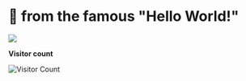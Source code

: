 # 👋  from the famous "Hello World!"</h4>
<img src='https://miro.medium.com/max/1024/1*OohqW5DGh9CQS4hLY5FXzA.png'/>


**Visitor count**

![Visitor Count](https://profile-counter.glitch.me/jacobmtruong/count.svg)



<!--
**jacobmtruong/jacobmtruong** is a ✨ _special_ ✨ repository because its `README.md` (this file) appears on your GitHub profile.

Here are some ideas to get you started:

- 🔭 I’m currently working on ...
- 🌱 I’m currently learning ...
- 👯 I’m looking to collaborate on ...
- 🤔 I’m looking for help with ...
- 💬 Ask me about ...
- 📫 How to reach me: ...
- 😄 Pronouns: ...
- ⚡ Fun fact: ...
-->
